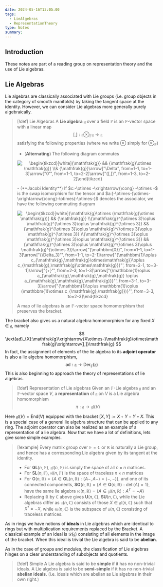 ```yaml
---
date: 2024-05-16T13:05:00
tags:
  - LieAlgebras
  - RepresentationTheory
type: Notes
summary:
---
```

## Introduction
These notes are part of a reading group on representation theory and the use of Lie algebras.

## Lie Algebras

Lie algebras are classically associated with Lie groups (i.e. group objects in the category of smooth manifolds) by taking the tangent space at the identity. However, we can consider Lie algebras more generally purely algebraically. 

>[!def] Lie Algebras
>A **Lie algebra** $\mathfrak{g}$ over a field $\mathbb{F}$ is an $\mathbb{F}$-vector space with a linear map $$[,]:\mathfrak{g}\otimes_\mathbb{F}\mathfrak{g}\to \mathfrak{g}$$
>satisfying the following properties (where we write $\otimes$ simply for $\otimes_\mathbb{F}$)
>- (**Alternating**) The following diagram commutes
><p align="center"><img align="center" src="https://i.upmath.me/svg/%0A%5Cbegin%7Btikzcd%7D%5Bwhite%5D%0A%09%7B%5Cmathfrak%7Bg%7D%7D%20%26%26%20%7B%5Cmathfrak%7Bg%7D%5Cotimes%20%5Cmathfrak%7Bg%7D%7D%20%5C%5C%0A%09%26%20%7B%5Cmathfrak%7Bg%7D%7D%0A%09%5Carrow%5B%22%5CDelta%22%2C%20from%3D1-1%2C%20to%3D1-3%5D%0A%09%5Carrow%5B%220%22'%2C%20from%3D1-1%2C%20to%3D2-2%5D%0A%09%5Carrow%5B%22%7B%5B%2C%5D%7D%22%2C%20from%3D1-3%2C%20to%3D2-2%5D%0A%5Cend%7Btikzcd%7D%0A" alt="\begin{tikzcd}[white]{\mathfrak{g}} &amp;&amp; {\mathfrak{g}\otimes \mathfrak{g}} \\&amp; {\mathfrak{g}}\arrow[&quot;\Delta&quot;, from=1-1, to=1-3]\arrow[&quot;0&quot;', from=1-1, to=2-2]\arrow[&quot;{[,]}&quot;, from=1-3, to=2-2]\end{tikzcd}" /></p>
>- (**Jacobi Identity**) If $c:-\otimes -\xrightarrow{\cong} -\otimes -$ is the swap isomorphism for the tensor and $a:(-\otimes-)\otimes-\xrightarrow{\cong}-\otimes(-\otimes-)$ denotes the associator, we have the following commuting diagram
><p align="center"><img align="center" src="https://i.upmath.me/svg/%0A%5Cbegin%7Btikzcd%7D%5Bwhite%5D%0A%09%7B%5Cmathfrak%7Bg%7D%5Cotimes%20(%5Cmathfrak%7Bg%7D%5Cotimes%20%5Cmathfrak%7Bg%7D)%7D%20%26%26%20%7B%5Cmathfrak%7Bg%7D%7D%20%5C%5C%0A%09%7B%5Cmathfrak%7Bg%7D%5E%7B%5Cotimes%203%7D%5Coplus%20%5Cmathfrak%7Bg%7D%5E%7B%5Cotimes%203%7D%5Coplus%20%5Cmathfrak%7Bg%7D%5E%7B%5Cotimes%203%7D%7D%20%26%26%20%7B%5Cmathfrak%7Bg%7D%5E%7B%5Cotimes%203%7D%5Coplus%20%5Cmathfrak%7Bg%7D%5E%7B%5Cotimes%203%7D%5Coplus%20%5Cmathfrak%7Bg%7D%5E%7B%5Cotimes%203%7D%7D%20%5C%5C%0A%09%7B%5Cmathfrak%7Bg%7D%5E%7B%5Cotimes%203%7D%5Coplus%20%5Cmathfrak%7Bg%7D%5E%7B%5Cotimes%203%7D%5Coplus%20%5Cmathfrak%7Bg%7D%5E%7B%5Cotimes%203%7D%7D%20%26%26%20%7B%5Cmathfrak%7Bg%7D%5E%7B%5Cotimes%203%7D%5Coplus%20%5Cmathfrak%7Bg%7D%5E%7B%5Cotimes%203%7D%5Coplus%20%5Cmathfrak%7Bg%7D%5E%7B%5Cotimes%203%7D%7D%0A%09%5Carrow%5B%22%7B%5Cmathbbm%7B0%7D%7D%22%2C%20from%3D1-1%2C%20to%3D1-3%5D%0A%09%5Carrow%5B%22%7B%5CDelta_3%7D%22'%2C%20from%3D1-1%2C%20to%3D2-1%5D%0A%09%5Carrow%5B%22%7B%5Cmathbbm%7B1%7D%5Coplus%20c_%7B%5Cmathfrak%7Bg%7D%2C%5Cmathfrak%7Bg%7D%5Cotimes%5Cmathfrak%7Bg%7D%7D%5Coplus%20c_%7B%5Cmathfrak%7Bg%7D%2C%5Cmathfrak%7Bg%7D%5Cotimes%5Cmathfrak%7Bg%7D%7D%7D%22'%2C%20from%3D2-1%2C%20to%3D3-1%5D%0A%09%5Carrow%5B%22%7B%2B%7D%22'%2C%20from%3D2-3%2C%20to%3D1-3%5D%0A%09%5Carrow%5B%22%7B%5Cmathbbm%7B1%7D%5Coplus%20a_%7B%5Cmathfrak%7Bg%7D%2C%5Cmathfrak%7Bg%7D%2C%5Cmathfrak%7Bg%7D%7D%20%5Coplus%20a_%7B%5Cmathfrak%7Bg%7D%2C%5Cmathfrak%7Bg%7D%2C%5Cmathfrak%7Bg%7D%7D%7D%22'%2C%20from%3D3-1%2C%20to%3D3-3%5D%0A%09%5Carrow%5B%22%7B%5Cmathbbm%7B1%7D%5Coplus%20%5Cmathbbm%7B1%7D%5Coplus%20(%5Cmathbbm%7B1%7D%5Cotimes%20c_%7B%5Cmathfrak%7Bg%7D%2C%5Cmathfrak%7Bg%7D%7D)%7D%22'%2C%20from%3D3-3%2C%20to%3D2-3%5D%0A%5Cend%7Btikzcd%7D%0A" alt="\begin{tikzcd}[white]{\mathfrak{g}\otimes (\mathfrak{g}\otimes \mathfrak{g})} &amp;&amp; {\mathfrak{g}} \\{\mathfrak{g}^{\otimes 3}\oplus \mathfrak{g}^{\otimes 3}\oplus \mathfrak{g}^{\otimes 3}} &amp;&amp; {\mathfrak{g}^{\otimes 3}\oplus \mathfrak{g}^{\otimes 3}\oplus \mathfrak{g}^{\otimes 3}} \\{\mathfrak{g}^{\otimes 3}\oplus \mathfrak{g}^{\otimes 3}\oplus \mathfrak{g}^{\otimes 3}} &amp;&amp; {\mathfrak{g}^{\otimes 3}\oplus \mathfrak{g}^{\otimes 3}\oplus \mathfrak{g}^{\otimes 3}}\arrow[&quot;{\mathbbm{0}}&quot;, from=1-1, to=1-3]\arrow[&quot;{\Delta_3}&quot;', from=1-1, to=2-1]\arrow[&quot;{\mathbbm{1}\oplus c_{\mathfrak{g},\mathfrak{g}\otimes\mathfrak{g}}\oplus c_{\mathfrak{g},\mathfrak{g}\otimes\mathfrak{g}}}&quot;', from=2-1, to=3-1]\arrow[&quot;{+}&quot;', from=2-3, to=1-3]\arrow[&quot;{\mathbbm{1}\oplus a_{\mathfrak{g},\mathfrak{g},\mathfrak{g}} \oplus a_{\mathfrak{g},\mathfrak{g},\mathfrak{g}}}&quot;', from=3-1, to=3-3]\arrow[&quot;{\mathbbm{1}\oplus \mathbbm{1}\oplus (\mathbbm{1}\otimes c_{\mathfrak{g},\mathfrak{g}})}&quot;', from=3-3, to=2-3]\end{tikzcd}" /></p>
>
>A map of lie algebras is an $\mathbb{F}$-vector space homomorphism that preserves the bracket.

The bracket also gives us a natural algebra homomorphism for any fixed $X \in \mathfrak{g}$, namely
$$
\text{ad}_{X}:\mathfrak{g}\xrightarrow{X\otimes-}\mathfrak{g}\otimes\mathfrak{g}\xrightarrow{[,]}\mathfrak{g}
$$
In fact, the assignment of elements of the lie algebra to its **adjoint operator** is also a lie algebra homomorphism, 
$$
\text{ad}:\mathfrak{g}\to \text{Der}_{\mathbb{F}}(\mathfrak{g})
$$
This is also beginning to approach the theory of representations of lie algebras. 

>[!def] Representation of Lie algebras
>Given an $\mathbb{F}$-Lie algebra $\mathfrak{g}$ and an $\mathbb{F}$-vector space $V$, a **representation** of $\mathfrak{g}$ on $V$ is a Lie algebra homomorphism $$ \pi:\mathfrak{g}\to\mathfrak{gl}(V)$$

Here $\mathfrak{gl}(V) = \text{End}(V)$ equipped with the bracket $[X,Y] := X\circ Y-Y\circ X$. This is a special case of a general lie algebra structure that can be applied to any ring. The adjoint operator can also be realized as an example of a representation of a lie algebra. Now that we have a lot of definitions, lets give some simple examples.

>[!example]
>Every matrix group over $\mathbb{F} = \mathbb{C}$ or $\mathbb{R}$ is naturally a Lie group, and hence has a corresponding Lie algebra given by its tangent at the identity.
>- For $\mathbf{GL}(n,\mathbb{F})$, $\mathfrak{gl}(n,\mathbb{F})$ is simply the space of all $n\times n$ matrices.
>- For $\mathbf{SL}(n,\mathbb{F})$, $\mathfrak{sl}(n,\mathbb{F})$ is the space of traceless $n\times n$ matrices
>- For $\mathbf{O}(n,\mathbb{R}) = \{A \in \mathbf{GL}(n,\mathbb{R}):\langle A-,A-\rangle = \langle-,-\rangle\}$, and one of its connected components, $\mathbf{SO}(n,\mathbb{R}) = \{A \in \mathbf{O}(n,\mathbb{R}):\det(A)=1\}$, have the same lie algebra $\mathfrak{so}(n,\mathbb{R}) = \{A \in \mathfrak{gl}(n,\mathbb{R}):A^T = -A\}$ 
>- Replacing $\mathbb{R}$ by $\mathbb{C}$ above gives $\mathbf{U}(n,\mathbb{C})$, $\mathbf{SU}(n,\mathbb{C})$, while the Lie algebras differ as $\mathfrak{u}(n,\mathbb{C})$ consists of those $X \in \mathfrak{gl}(n,\mathbb{C})$ such that $X^\dagger = -X$, while $\mathfrak{su}(n,\mathbb{C})$ is the subspace of $\mathfrak{u}(n,\mathbb{C})$ consisting of traceless matrices.

As in rings we have notions of **ideals** in Lie algebras which are identical to rings but with multiplication requirements replaced by the Bracket. A classical example of an ideal is $\mathscr{D}(\mathfrak{g})$ consisting of all elements in the image of the bracket. When this ideal is trivial the Lie algebra is said to be **abelian**. 

As in the case of groups and modules, the classification of Lie algebras hinges on a clear understanding of subobjects and quotients.

>[!def] Simple
>A Lie algebra is said to be **simple** if it has no non-trivial ideals. A Lie algebra is said to be **semi-simple** if it has no non-trivial **abelian ideals**. (i.e. ideals which are abelian as Lie algebras in their own right.)

